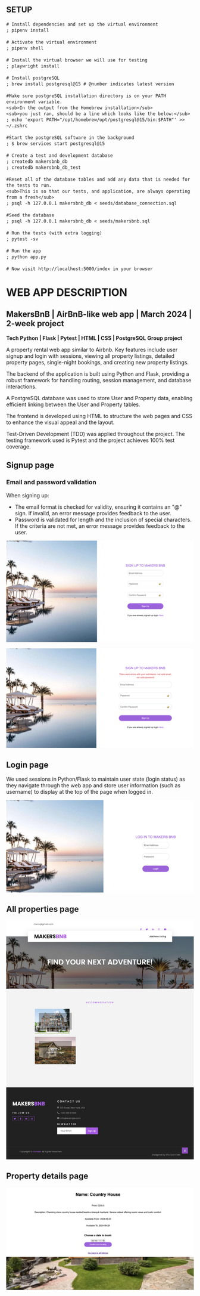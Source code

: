 ## SETUP

```shell
# Install dependencies and set up the virtual environment
; pipenv install

# Activate the virtual environment
; pipenv shell

# Install the virtual browser we will use for testing
; playwright install

# Install postgreSQL
; brew install postgresql@15 # @number indicates latest version

#Make sure postgreSQL installation directory is on your PATH environment variable. 
<sub>In the output from the Homebrew installation</sub>
<sub>you just ran, should be a line which looks like the below:</sub>
; echo 'export PATH="/opt/homebrew/opt/postgresql@15/bin:$PATH"' >> ~/.zshrc

#Start the postgreSQL software in the background
; $ brew services start postgresql@15

# Create a test and development database
; createdb makersbnb_db
; createdb makersbnb_db_test

#Reset all of the database tables and add any data that is needed for the tests to run.
<sub>This is so that our tests, and application, are always operating from a fresh</sub>
; psql -h 127.0.0.1 makersbnb_db < seeds/database_connection.sql

#Seed the database
; psql -h 127.0.0.1 makersbnb_db < seeds/makersbnb.sql  

# Run the tests (with extra logging)
; pytest -sv

# Run the app
; python app.py

# Now visit http://localhost:5000/index in your browser
```

# WEB APP DESCRIPTION

## MakersBnB | AirBnB-like web app | March 2024 | 2-week project
**Tech Python | Flask | Pytest | HTML | CSS | PostgreSQL**
**Group project**

A property rental web app similar to Airbnb. Key features include user signup and login with sessions, viewing all property listings, detailed property pages, single-night bookings, and creating new property listings. 

The backend of the application is built using Python and Flask, providing a robust framework for handling routing, session management, and database interactions.

A PostgreSQL database was used to store User and Property data, enabling efficient linking between the User and Property tables.

The frontend is developed using HTML to structure the web pages and CSS to enhance the visual appeal and the layout.

Test-Driven Development (TDD) was applied throughout the project. The testing framework used is Pytest and the project achieves 100% test coverage. 

## Signup page

### Email and password validation
When signing up:
- The email format is checked for validity, ensuring it contains an "@" sign. If invalid, an error message provides feedback to the user.
- Password is validated for length and the inclusion of special characters. If the criteria are not met, an error message provides feedback to the user.

![Screenshot of the signup page](signup_page_screenshot.png)

![Screenshot of the signup page with error messages](signup_error_messages-1.png)

## Login page

We used sessions in Python/Flask to maintain user state (login status) as they navigate through the web app and store user information (such as username) to display at the top of the page when logged in.

![login page screenshot](login_page_screenshot.png)

## All properties page

![Screenshot of the page that lists all the properties](property_listings_screenshot.png)

## Property details page 

![Screenshot of the page that lists the details of a specific property](property_details_screenshot.png)






